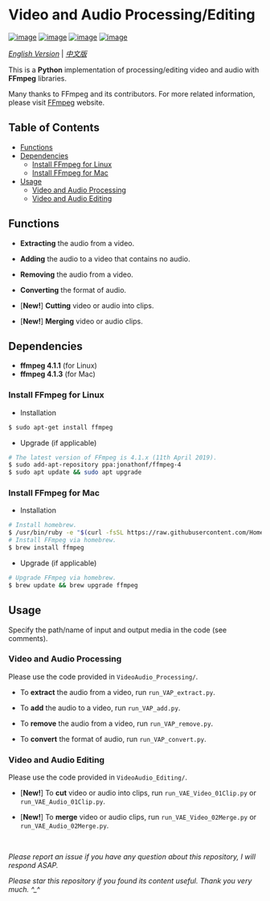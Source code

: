 # Video and Audio Processing/Editing

[![image](https://img.shields.io/badge/license-MIT-green.svg)](https://github.com/HeZhang1994/video-audio-tools/blob/master/LICENSE)
[![image](https://img.shields.io/badge/python-3.7-blue.svg)]()
[![image](https://img.shields.io/badge/status-stable-brightgreen.svg)]()
[![image](https://img.shields.io/badge/build-passing-brightgreen.svg)]()

[*English Version*](https://github.com/HeZhang1994/video-audio-tools/blob/master/README.md) | [*中文版*](https://github.com/HeZhang1994/video-audio-tools/blob/master/README-cn.md)

This is a **Python** implementation of processing/editing video and audio with **FFmpeg** libraries.

Many thanks to FFmpeg and its contributors. For more related information, please visit [FFmpeg](https://www.ffmpeg.org/) website.

## Table of Contents

- [Functions](#functions)
- [Dependencies](#dependencies)
  - [Install FFmpeg for Linux](#install-ffmpeg-for-linux)
  - [Install FFmpeg for Mac](#install-ffmpeg-for-mac)
- [Usage](#usage)
  - [Video and Audio Processing](#video-and-audio-processing)
  - [Video and Audio Editing](#video-and-audio-editing)

## Functions

- **Extracting** the audio from a video.

- **Adding** the audio to a video that contains no audio.

- **Removing** the audio from a video.

- **Converting** the format of audio.

- [**New!**] **Cutting** video or audio into clips.

- [**New!**] **Merging** video or audio clips.

## Dependencies

* __ffmpeg 4.1.1__ (for Linux)
* __ffmpeg 4.1.3__ (for Mac)

### Install FFmpeg for Linux

* Installation
```bash
$ sudo apt-get install ffmpeg
```

* Upgrade (if applicable)
```bash
# The latest version of FFmpeg is 4.1.x (11th April 2019).
$ sudo add-apt-repository ppa:jonathonf/ffmpeg-4
$ sudo apt update && sudo apt upgrade
```

### Install FFmpeg for Mac

* Installation
```bash
# Install homebrew.
$ /usr/bin/ruby -e "$(curl -fsSL https://raw.githubusercontent.com/Homebrew/install/master/install)"
# Install FFmpeg via homebrew.
$ brew install ffmpeg
```

* Upgrade (if applicable)
```bash
# Upgrade FFmpeg via homebrew.
$ brew update && brew upgrade ffmpeg
```

## Usage

Specify the path/name of input and output media in the code (see comments).

### Video and Audio Processing

Please use the code provided in `VideoAudio_Processing/`.

- To **extract** the audio from a video, run `run_VAP_extract.py`.

- To **add** the audio to a video, run `run_VAP_add.py`.

- To **remove** the audio from a video, run `run_VAP_remove.py`.

- To **convert** the format of audio, run `run_VAP_convert.py`.

### Video and Audio Editing

Please use the code provided in `VideoAudio_Editing/`.

- [**New!**] To **cut** video or audio into clips, run `run_VAE_Video_01Clip.py` or `run_VAE_Audio_01Clip.py`.

- [**New!**] To **merge** video or audio clips, run `run_VAE_Video_02Merge.py` or `run_VAE_Audio_02Merge.py`.

<br>

<i>Please report an issue if you have any question about this repository, I will respond ASAP.</i>

<i>Please star this repository if you found its content useful. Thank you very much. ^_^</i>
